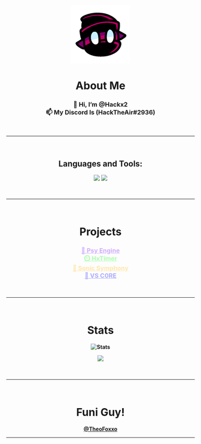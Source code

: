 <div align="center" style="font-weight: bold">

<!-- ![Icon](https://avatars.githubusercontent.com/u/80620538?s=400&u=6b1ad2f1c6cd7947732f54c45b557182ffcfb599&v=4) -->
![Icon](public/invis.png)
# About Me
<h3>
👋 Hi, I’m @Hackx2<br/>
📫 My Discord Is <strong>(HackTheAir#2936)<strong> <br/>
</h3>

<br/>
<hr />
<br/>
  
## Languages and Tools:
<p>
  <img src='https://skillicons.dev/icons?i=haxe,typescript,javascript,vscode,python'/>
  <img src='https://skillicons.dev/icons?i=lua,haxeflixel,vue,react,nextjs'/>
</p>
<br/>
<hr />
<br/>
  
# Projects
  <h3> 
    <a style="color: #D0ADFF;" href="https://github.com/Hackx2/FNF-PsyEngine">🔮 Psy Engine</a><br/>
    <a style="color: #ACFFAE;" href="https://github.com/Hackx2/HxTimer">⏲️ HxTimer</a><br/>
    <a style="color: #FFE6AC;" href="https://github.com/Hackx2/FNF-Sonic-Symphony">🦔 Sonic Symphony</a><br/>
    <a style="color: #ACACFF;" href="https://github.com/Hackx2/VS-C0RE">💍 VS C0RE</a><br/>
  </h3>

<br/>
<hr />
<br/>

# Stats
![Stats](https://github-readme-stats.vercel.app/api?username=Hackx2&show_icons=true&theme=radical&count_private=true)
  
![](https://komarev.com/ghpvc/?username=Hackx2&color=7038ff)
  
<br/>
<hr />
<br/>
  
# Funi Guy!
[@TheoFoxxo](https://github.com/TheoFoxxo)  
</div>
<hr />
<!---
Hackx2/Hackx2 is a ✨ special ✨ repository because its `README.md` (this file) appears on your GitHub profile.
You can click the Preview link to take a look at your changes.
--->


<!---yea hi all hehehhehehehehehhehehehehheheehehheh ehehehe
ayo
UwU
OwO

Funfact i am not gonna change this 

08/07/2022 Its still here
09/07/2022 Still here
04/08/2022 still here LOL
--->
